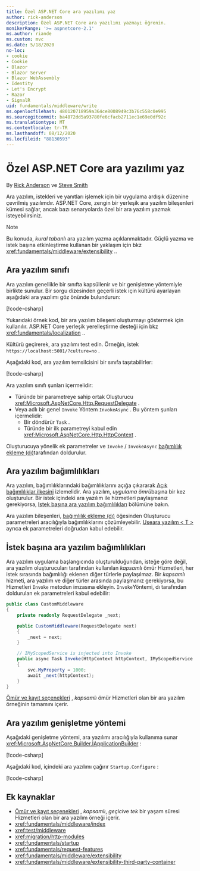 ```yaml
---
title: Özel ASP.NET Core ara yazılımı yaz
author: rick-anderson
description: Özel ASP.NET Core ara yazılımı yazmayı öğrenin.
monikerRange: '>= aspnetcore-2.1'
ms.author: riande
ms.custom: mvc
ms.date: 5/18/2020
no-loc:
- cookie
- Cookie
- Blazor
- Blazor Server
- Blazor WebAssembly
- Identity
- Let's Encrypt
- Razor
- SignalR
uid: fundamentals/middleware/write
ms.openlocfilehash: 480120718959a364ce8008949c3b76c558c0e995
ms.sourcegitcommit: ba4872dd5a93780fe6cfacb2711ec1e69e0df92c
ms.translationtype: MT
ms.contentlocale: tr-TR
ms.lasthandoff: 08/12/2020
ms.locfileid: "88130593"
---
```

# <a name="write-custom-aspnet-core-middleware"></a>Özel ASP.NET Core ara yazılımı yaz

By [Rick Anderson](https://twitter.com/RickAndMSFT) ve [Steve Smith](https://ardalis.com/)

Ara yazılım, istekleri ve yanıtları işlemek için bir uygulama ardışık düzenine çevrilmiş yazılımdır. ASP.NET Core, zengin bir yerleşik ara yazılım bileşenleri kümesi sağlar, ancak bazı senaryolarda özel bir ara yazılım yazmak isteyebilirsiniz.

> [!NOTE]
> Bu konuda, *kural tabanlı* ara yazılım yazma açıklanmaktadır. Güçlü yazma ve istek başına etkinleştirme kullanan bir yaklaşım için bkz <xref:fundamentals/middleware/extensibility> ..

## <a name="middleware-class"></a>Ara yazılım sınıfı

Ara yazılım genellikle bir sınıfta kapsüllenir ve bir genişletme yöntemiyle birlikte sunulur. Bir sorgu dizesinden geçerli istek için kültürü ayarlayan aşağıdaki ara yazılımı göz önünde bulundurun:

[!code-csharp[](write/snapshot/StartupCulture.cs)]

Yukarıdaki örnek kod, bir ara yazılım bileşeni oluşturmayı göstermek için kullanılır. ASP.NET Core yerleşik yerelleştirme desteği için bkz <xref:fundamentals/localization> ..

Kültürü geçirerek, ara yazılımı test edin. Örneğin, istek `https://localhost:5001/?culture=no` .

Aşağıdaki kod, ara yazılım temsilcisini bir sınıfa taşıtabilirler:

[!code-csharp[](write/snapshot/RequestCultureMiddleware.cs)]

Ara yazılım sınıfı şunları içermelidir:

* Türünde bir parametreye sahip ortak Oluşturucu <xref:Microsoft.AspNetCore.Http.RequestDelegate> .
* Veya adlı bir genel `Invoke` Yöntem `InvokeAsync` . Bu yöntem şunları içermelidir:
  * Bir döndürür `Task` .
  * Türünde bir ilk parametreyi kabul edin <xref:Microsoft.AspNetCore.Http.HttpContext> .
  
Oluşturucuya yönelik ek parametreler ve `Invoke` / `InvokeAsync` [bağımlılık ekleme (dı)](xref:fundamentals/dependency-injection)tarafından doldurulur.

## <a name="middleware-dependencies"></a>Ara yazılım bağımlılıkları

Ara yazılım, bağımlılıklarındaki bağımlılıklarını açığa çıkararak [Açık bağımlılıklar ilkesini](/dotnet/standard/modern-web-apps-azure-architecture/architectural-principles#explicit-dependencies) izlemelidir. Ara yazılım, *uygulama ömrü*başına bir kez oluşturulur. Bir istek içindeki ara yazılım ile hizmetleri paylaşmanız gerekiyorsa, [Istek başına ara yazılım bağımlılıkları](#per-request-middleware-dependencies) bölümüne bakın.

Ara yazılım bileşenleri, [bağımlılık ekleme (dı)](xref:fundamentals/dependency-injection) öğesinden Oluşturucu parametreleri aracılığıyla bağımlılıklarını çözümleyebilir. [Useara yazılım &lt; T &gt; ](/dotnet/api/microsoft.aspnetcore.builder.usemiddlewareextensions.usemiddleware#Microsoft_AspNetCore_Builder_UseMiddlewareExtensions_UseMiddleware_Microsoft_AspNetCore_Builder_IApplicationBuilder_System_Type_System_Object___) ayrıca ek parametreleri doğrudan kabul edebilir.

## <a name="per-request-middleware-dependencies"></a>İstek başına ara yazılım bağımlılıkları

Ara yazılım uygulama başlangıcında oluşturulduğundan, isteğe göre değil, ara yazılım oluşturucuları tarafından kullanılan *kapsamlı* ömür Hizmetleri, her istek sırasında bağımlılığı eklenen diğer türlerle paylaşılmaz. Bir *kapsamlı* hizmeti, ara yazılım ve diğer türler arasında paylaşmanız gerekiyorsa, bu Hizmetleri `Invoke` metodun imzasına ekleyin. `Invoke`Yöntemi, dı tarafından doldurulan ek parametreleri kabul edebilir:

```csharp
public class CustomMiddleware
{
    private readonly RequestDelegate _next;

    public CustomMiddleware(RequestDelegate next)
    {
        _next = next;
    }

    // IMyScopedService is injected into Invoke
    public async Task Invoke(HttpContext httpContext, IMyScopedService svc)
    {
        svc.MyProperty = 1000;
        await _next(httpContext);
    }
}
```

[Ömür ve kayıt seçenekleri](xref:fundamentals/dependency-injection#lifetime-and-registration-options) , *kapsamlı* ömür Hizmetleri olan bir ara yazılım örneğinin tamamını içerir.

## <a name="middleware-extension-method"></a>Ara yazılım genişletme yöntemi

Aşağıdaki genişletme yöntemi, ara yazılımı aracılığıyla kullanıma sunar <xref:Microsoft.AspNetCore.Builder.IApplicationBuilder> :

[!code-csharp[](write/snapshot/RequestCultureMiddlewareExtensions.cs)]

Aşağıdaki kod, içindeki ara yazılımı çağırır `Startup.Configure` :

[!code-csharp[](write/snapshot/Startup.cs?highlight=5)]

## <a name="additional-resources"></a>Ek kaynaklar

* [Ömür ve kayıt seçenekleri](xref:fundamentals/dependency-injection#lifetime-and-registration-options) , *kapsamlı*, *geçici*ve *tek* bir yaşam süresi Hizmetleri olan bir ara yazılım örneği içerir.
* <xref:fundamentals/middleware/index>
* <xref:test/middleware>
* <xref:migration/http-modules>
* <xref:fundamentals/startup>
* <xref:fundamentals/request-features>
* <xref:fundamentals/middleware/extensibility>
* <xref:fundamentals/middleware/extensibility-third-party-container>
